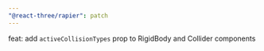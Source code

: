 ```yaml
---
"@react-three/rapier": patch
---
```


feat: add `activeCollisionTypes` prop to RigidBody and Collider components
